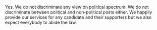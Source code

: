 Yes. We do not discriminate any view on political spectrum. We do not discriminate between political and non-political posts either. We happily provide our services for any candidate and their supporters but we also expect everybody to abide the law.

